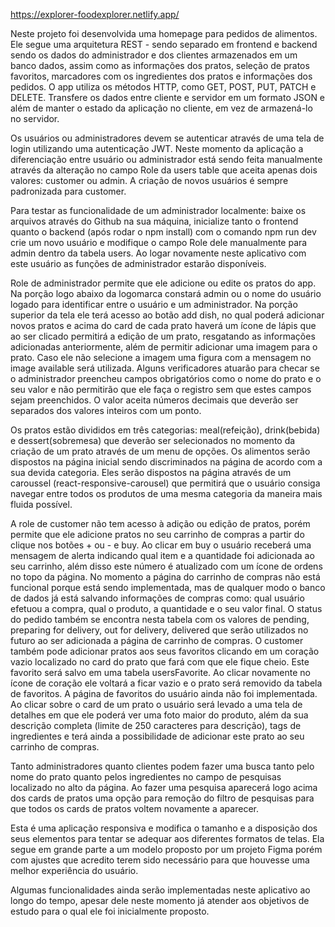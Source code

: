 https://explorer-foodexplorer.netlify.app/

Neste projeto foi desenvolvida uma homepage para pedidos de alimentos.
Ele segue uma arquitetura REST - sendo separado em frontend e backend sendo os dados do administrador e dos clientes armazenados em um banco dados, assim como as informações dos pratos, seleção de pratos favoritos, marcadores com os ingredientes dos pratos e informações dos pedidos. O app utiliza os métodos HTTP, como GET, POST, PUT, PATCH e DELETE. Transfere os dados entre cliente e servidor em um formato JSON e além de
manter o estado da aplicação no cliente, em vez de armazená-lo no servidor.

Os usuários ou administradores devem se autenticar através de uma tela de login utilizando uma autenticação JWT. Neste momento da aplicação a diferenciação entre usuário ou administrador está sendo feita manualmente através da alteração no campo Role da users table que aceita apenas dois valores: customer ou admin. A criação de novos usuários é sempre padronizada para customer.

Para testar as funcionalidade de um administrador localmente: baixe os arquivos através do Github na sua máquina, inicialize tanto o frontend quanto o backend (após rodar o npm install) com o comando npm run dev crie um novo usuário e modifique o campo Role dele manualmente para admin dentro da tabela users.
Ao logar novamente neste aplicativo com este usuário as funções de administrador estarão disponíveis.

Role de administrador permite que ele adicione ou edite os pratos do app. Na porção logo abaixo da logomarca constará admin ou o nome do usuário logado para identificar entre o usuário e um administrador. Na porção superior da tela ele terá acesso ao botão add dish, no qual poderá adicionar novos pratos e acima do card de cada prato haverá um ícone de lápis que ao ser clicado permitirá a edição de um prato, resgatando as informações adicionadas anteriormente, além de permitir adicionar uma imagem para o prato. Caso ele não selecione a imagem uma figura com a mensagem no image available será utilizada.
Alguns verificadores atuarão para checar se o administrador preencheu campos obrigatórios como o nome do prato e o seu valor e não permitirão que ele faça o registro sem que estes campos sejam preenchidos. O valor aceita números decimais que deverão ser separados dos valores inteiros com um ponto.

Os pratos estão divididos em três categorias: meal(refeição), drink(bebida) e dessert(sobremesa) que deverão ser selecionados no momento da criação de um prato através de um menu de opções. Os alimentos serão dispostos na página inicial sendo discriminados na página de acordo com a sua devida categoria. Eles serão dispostos na página através de um caroussel (react-responsive-carousel) que permitirá que o usuário consiga navegar entre todos os produtos de uma mesma categoria da maneira mais fluida possível.

A role de customer não tem acesso à adição ou edição de pratos, porém permite que ele adicione pratos no seu carrinho de compras a partir do clique nos botões + ou - e buy. Ao clicar em buy o usuário receberá uma mensagem de alerta indicando qual item e a quantidade foi adicionada ao seu carrinho, além disso este número é atualizado com um ícone de ordens no topo da página. No momento a página do carrinho de compras não está funcional porque está sendo implementada, mas de qualquer modo o banco de dados já está salvando informações de compras como: qual usuário efetuou a compra, qual o produto, a quantidade e o seu valor final. O status do pedido também se encontra nesta tabela com os valores de pending, preparing for delivery, out for delivery, delivered que serão utilizados no futuro ao ser adicionada a página de carrinho de compras. O customer também pode adicionar pratos aos seus favoritos clicando em um coração vazio localizado no card do prato que fará com que ele fique cheio. Este favorito será salvo em uma tabela usersFavorite. Ao clicar novamente no ícone de coração ele voltará a ficar vazio e o prato será removido da tabela de favoritos. A página de favoritos do usuário ainda não foi implementada. Ao clicar sobre o card de um prato o usuário será levado a uma tela de detalhes em que ele poderá ver uma foto maior do produto, além da sua descrição completa (limite de 250 caracteres para descrição), tags de ingredientes e terá ainda a possibilidade de adicionar este prato ao seu carrinho de compras.

Tanto administradores quanto clientes podem fazer uma busca tanto pelo nome do prato quanto pelos ingredientes no campo de pesquisas localizado no alto da página. Ao fazer uma pesquisa aparecerá logo acima dos cards de pratos uma opção para remoção do filtro de pesquisas para que todos os cards de pratos voltem novamente a aparecer.

Esta é uma aplicação responsiva e modifica o tamanho e a disposição dos seus elementos para tentar se adequar aos diferentes formatos de telas. Ela segue em grande parte a um modelo proposto por um projeto Figma porém com ajustes que acredito terem sido necessário para que houvesse uma melhor experiência do usuário.

Algumas funcionalidades ainda serão implementadas neste aplicativo ao longo do tempo, apesar dele neste momento já atender aos objetivos de estudo para o qual ele foi inicialmente proposto.
